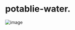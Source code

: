 # potablie-water.
![image](https://github.com/mmushbari/potablie-water./assets/160284985/0fed09cf-7198-4daa-8872-63958152e699)



